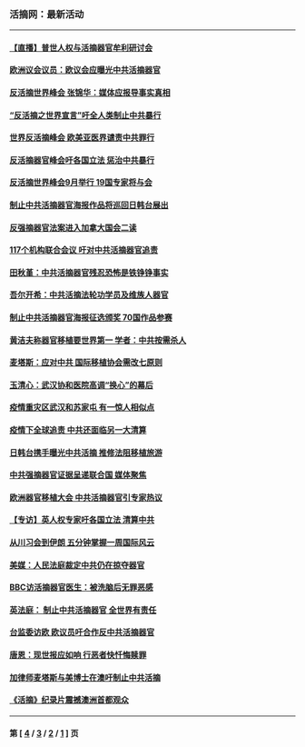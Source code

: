### 活摘网：最新活动
---
#### [【直播】普世人权与活摘器官牟利研讨会](../../pages/nf5883/n13425146.md?05290430) 
#### [欧洲议会议员：欧议会应曝光中共活摘器官](../../pages/nf5883/n13336571.md?05290430) 
#### [反活摘世界峰会 张锦华：媒体应报导事实真相](../../pages/nf5883/n13278502.md?05290430) 
#### [“反活摘之世界宣言”吁全人类制止中共暴行](../../pages/nf5883/n13259730.md?05290430) 
#### [世界反活摘峰会 欧美亚医界谴责中共罪行](../../pages/nf5883/n13253550.md?05290430) 
#### [反活摘器官峰会吁各国立法 惩治中共暴行](../../pages/nf5883/n13245052.md?05290430) 
#### [反活摘世界峰会9月举行 19国专家将与会](../../pages/nf5883/n13201492.md?05290430) 
#### [制止中共活摘器官海报作品将巡回日韩台展出](../../pages/nf5883/n13177791.md?05290430) 
#### [反强摘器官法案进入加拿大国会二读](../../pages/nf5883/n13033450.md?05290430) 
#### [117个机构联合会议 吁对中共活摘器官追责](../../pages/nf5883/n12775087.md?05290430) 
#### [田秋堇：中共活摘器官残忍恐怖是铁铮铮事实](../../pages/nf5883/n12702148.md?05290430) 
#### [吾尔开希：中共活摘法轮功学员及维族人器官](../../pages/nf5883/n12693197.md?05290430) 
#### [制止中共活摘器官海报征选颁奖 70国作品参赛](../../pages/nf5883/n12692050.md?05290430) 
#### [黄洁夫称器官移植要世界第一 学者：中共按需杀人](../../pages/nf5883/n12572329.md?05290430) 
#### [麦塔斯：应对中共 国际移植协会需改七原则](../../pages/nf5883/n12514711.md?05290430) 
#### [玉清心：武汉协和医院高调“换心”的幕后](../../pages/nf5883/n12298730.md?05290430) 
#### [疫情重灾区武汉和苏家屯 有一惊人相似点](../../pages/nf5883/n12150824.md?05290430) 
#### [疫情下全球追责 中共还面临另一大清算](../../pages/nf5883/n12070397.md?05290430) 
#### [日韩台携手曝光中共活摘 推修法阻移植旅游](../../pages/nf5883/n11712046.md?05290430) 
#### [中共强摘器官证据呈递联合国 媒体聚焦](../../pages/nf5883/n11546426.md?05290430) 
#### [欧洲器官移植大会 中共活摘器官引专家热议](../../pages/nf5883/n11539095.md?05290430) 
#### [【专访】英人权专家吁各国立法 清算中共](../../pages/nf5883/n11367315.md?05290430) 
#### [从川习会到伊朗 五分钟掌握一周国际风云](../../pages/nf5883/n11338520.md?05290430) 
#### [美媒：人民法庭裁定中共仍在掠夺器官](../../pages/nf5883/n11334897.md?05290430) 
#### [BBC访活摘器官医生：被洗脑后无罪恶感](../../pages/nf5883/n11335935.md?05290430) 
#### [英法庭： 制止中共活摘器官 全世界有责任](../../pages/nf5883/n11330691.md?05290430) 
#### [台监委访欧 欧议员吁合作反中共活摘器官](../../pages/nf5883/n11109190.md?05290430) 
#### [唐恩：现世报应如响 行恶者快忏悔赎罪](../../pages/nf5883/n11104016.md?05290430) 
#### [加律师麦塔斯与美博士在澳吁制止中共活摘](../../pages/nf5883/n10724764.md?05290430) 
#### [《活摘》纪录片震撼澳洲首都观众](../../pages/nf5883/n10722747.md?05290430) 

---
#### 第 [ [4](./4.md?05290430) / [3](./3.md?05290430) / [2](./2.md?05290430) / [1](./1.md?05290430) ] 页
